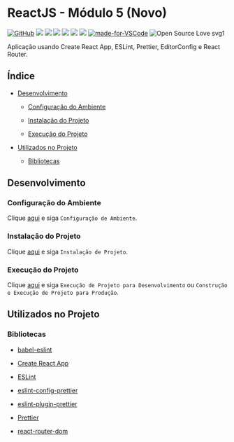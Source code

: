 # ReactJS - Módulo 5 (Novo)

[![GitHub](https://img.shields.io/github/license/mashape/apistatus.svg)](https://github.com/osvaldokalvaitir/reactjs-modulo5-novo/blob/master/LICENSE)
![](https://img.shields.io/github/package-json/v/osvaldokalvaitir/reactjs-modulo5-novo.svg)
![](https://img.shields.io/github/last-commit/osvaldokalvaitir/reactjs-modulo5-novo.svg?color=red)
![](https://img.shields.io/github/languages/top/osvaldokalvaitir/reactjs-modulo5-novo.svg?color=yellow)
![](https://img.shields.io/github/languages/count/osvaldokalvaitir/reactjs-modulo5-novo.svg?color=lightgrey)
![](https://img.shields.io/github/languages/code-size/osvaldokalvaitir/reactjs-modulo5-novo.svg)
![](https://img.shields.io/github/repo-size/osvaldokalvaitir/reactjs-modulo5-novo.svg?color=blueviolet)
[![made-for-VSCode](https://img.shields.io/badge/Made%20for-VSCode-1f425f.svg)](https://code.visualstudio.com/)
![Open Source Love svg1](https://badges.frapsoft.com/os/v1/open-source.svg?v=103)

Aplicação usando Create React App, ESLint, Prettier, EditorConfig e React Router.

## Índice

- [Desenvolvimento](#desenvolvimento)

  - [Configuração do Ambiente](#configuração-do-ambiente)

  - [Instalação do Projeto](#instalação-do-projeto)

  - [Execução do Projeto](#execução-do-projeto)

- [Utilizados no Projeto](#utilizados-no-projeto)

  - [Bibliotecas](#bibliotecas)

## Desenvolvimento

### Configuração do Ambiente

Clique [aqui](https://github.com/osvaldokalvaitir/projects-settings/blob/master/README.md) e siga `Configuração de Ambiente`.

### Instalação do Projeto

Clique [aqui](https://github.com/osvaldokalvaitir/projects-settings/blob/master/nodejs/nodejs.md) e siga `Instalação de Projeto`.

### Execução do Projeto

Clique [aqui](https://github.com/osvaldokalvaitir/projects-settings/blob/master/nodejs/libs/create-react-app.md) e siga `Execução de Projeto para Desenvolvimento` ou `Construção e Execução de Projeto para Produção`.

## Utilizados no Projeto

### Bibliotecas

- [babel-eslint](https://github.com/osvaldokalvaitir/projects-settings/blob/master/nodejs/libs/babel-eslint.md)

- [Create React App](https://github.com/osvaldokalvaitir/projects-settings/blob/master/nodejs/libs/create-react-app.md)

- [ESLint](https://github.com/osvaldokalvaitir/projects-settings/blob/master/nodejs/libs/eslint.md)

- [eslint-config-prettier](https://github.com/osvaldokalvaitir/projects-settings/blob/master/nodejs/libs/eslint-config-prettier.md)

- [eslint-plugin-prettier](https://github.com/osvaldokalvaitir/projects-settings/blob/master/nodejs/libs/eslint-plugin-prettier.md)

- [Prettier](https://github.com/osvaldokalvaitir/projects-settings/blob/master/nodejs/libs/prettier.md)

- [react-router-dom](https://github.com/osvaldokalvaitir/projects-settings/blob/master/nodejs/libs/react-router-dom.md)
